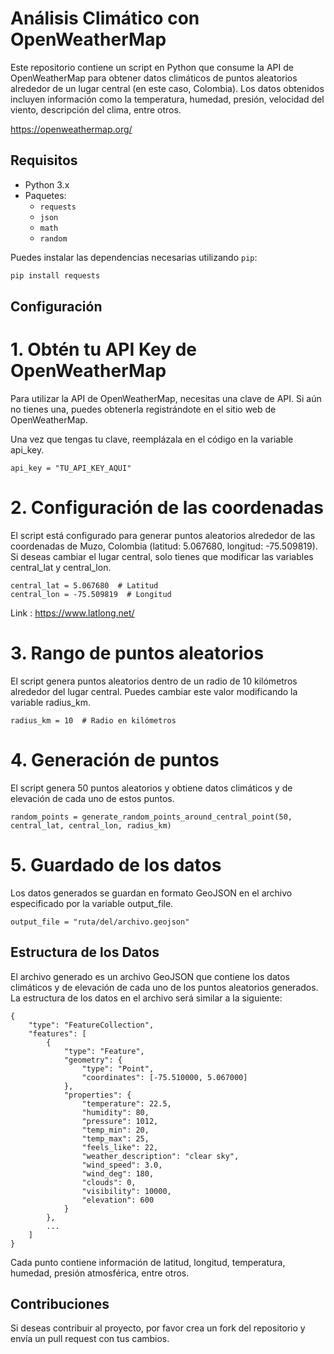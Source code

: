 # Análisis Climático con OpenWeatherMap

Este repositorio contiene un script en Python que consume la API de OpenWeatherMap para obtener datos climáticos de puntos aleatorios alrededor de un lugar central (en este caso, Colombia). Los datos obtenidos incluyen información como la temperatura, humedad, presión, velocidad del viento, descripción del clima, entre otros.

https://openweathermap.org/

## Requisitos

- Python 3.x
- Paquetes:
  - `requests`
  - `json`
  - `math`
  - `random`

Puedes instalar las dependencias necesarias utilizando `pip`:

```bash
pip install requests

```

##  Configuración
# 1. Obtén tu API Key de OpenWeatherMap
Para utilizar la API de OpenWeatherMap, necesitas una clave de API. Si aún no tienes una, puedes obtenerla registrándote en el sitio web de OpenWeatherMap.

Una vez que tengas tu clave, reemplázala en el código en la variable api_key.
```
api_key = "TU_API_KEY_AQUI"
```
# 2. Configuración de las coordenadas
El script está configurado para generar puntos aleatorios alrededor de las coordenadas de Muzo, Colombia (latitud: 5.067680, longitud: -75.509819). Si deseas cambiar el lugar central, solo tienes que modificar las variables central_lat y central_lon.
```
central_lat = 5.067680  # Latitud 
central_lon = -75.509819  # Longitud 
```

Link : https://www.latlong.net/

# 3. Rango de puntos aleatorios
El script genera puntos aleatorios dentro de un radio de 10 kilómetros alrededor del lugar central. Puedes cambiar este valor modificando la variable radius_km.
```
radius_km = 10  # Radio en kilómetros
```
# 4. Generación de puntos
El script genera 50 puntos aleatorios y obtiene datos climáticos y de elevación de cada uno de estos puntos.
```
random_points = generate_random_points_around_central_point(50, central_lat, central_lon, radius_km)
```
# 5. Guardado de los datos
Los datos generados se guardan en formato GeoJSON en el archivo especificado por la variable output_file.
```
output_file = "ruta/del/archivo.geojson"
```
## Estructura de los Datos
El archivo generado es un archivo GeoJSON que contiene los datos climáticos y de elevación de cada uno de los puntos aleatorios generados. La estructura de los datos en el archivo será similar a la siguiente:
```
{
    "type": "FeatureCollection",
    "features": [
        {
            "type": "Feature",
            "geometry": {
                "type": "Point",
                "coordinates": [-75.510000, 5.067000]
            },
            "properties": {
                "temperature": 22.5,
                "humidity": 80,
                "pressure": 1012,
                "temp_min": 20,
                "temp_max": 25,
                "feels_like": 22,
                "weather_description": "clear sky",
                "wind_speed": 3.0,
                "wind_deg": 180,
                "clouds": 0,
                "visibility": 10000,
                "elevation": 600
            }
        },
        ...
    ]
}
```
Cada punto contiene información de latitud, longitud, temperatura, humedad, presión atmosférica, entre otros.

## Contribuciones
Si deseas contribuir al proyecto, por favor crea un fork del repositorio y envía un pull request con tus cambios.

